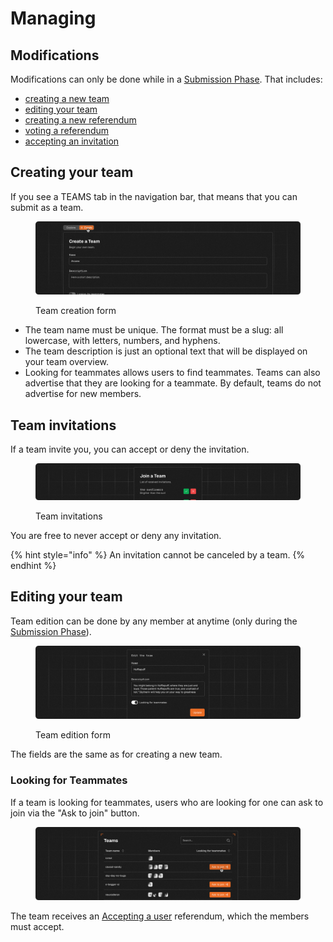 # Managing

## Modifications

Modifications can only be done while in a [Submission Phase](../../other/glossary.md#submission-phase). That includes:

* [creating a new team](managing.md#creating-your-team)
* [editing your team](managing.md#editing-your-team)
* [creating a new referendum](referendums.md)
* [voting a referendum](referendums.md#voting)
* [accepting an invitation](managing.md#team-invitations)

## Creating your team&#x20;

If you see a TEAMS tab in the navigation bar, that means that you can submit as a team.

<figure><img src="../../.gitbook/assets/Creating Your Team.png" alt=""><figcaption><p>Team creation form</p></figcaption></figure>

* The team name must be unique. The format must be a slug: all lowercase, with letters, numbers, and hyphens.
* The team description is just an optional text that will be displayed on your team overview.
* Looking for teammates allows users to find teammates. Teams can also advertise that they are looking for a teammate. By default, teams do not advertise for new members.

## Team invitations

If a team invite you, you can accept or deny the invitation.

<figure><img src="../../.gitbook/assets/Team Invitations.png" alt=""><figcaption><p>Team invitations</p></figcaption></figure>

You are free to never accept or deny any invitation.

{% hint style="info" %}
An invitation cannot be canceled by a team.
{% endhint %}

## Editing your team

Team edition can be done by any member at anytime (only during the [Submission Phase](../../other/glossary.md#submission-phase)).

<figure><img src="../../.gitbook/assets/Editing Your Team.png" alt=""><figcaption><p>Team edition form</p></figcaption></figure>

The fields are the same as for creating a new team.

### Looking for Teammates

If a team is looking for teammates, users who are looking for one can ask to join via the "Ask to join" button.

<figure><img src="../../.gitbook/assets/Looking for Teammates.png" alt=""><figcaption></figcaption></figure>

The team receives an [Accepting a user](referendums.md#accepting-a-user) referendum, which the members must accept.
